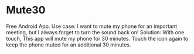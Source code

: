 Mute30
================

Free Android App. 
Use case: I want to mute my phone for an important meeting, but I always forget to turn the sound back on! 
Solution: With one touch, This app will mute my phone for 30 minutes. Touch the icon again to keep the phone muted for an additional 30 minutes.
